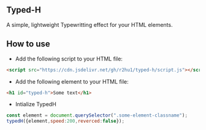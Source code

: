 ## Typed-H

A simple, lightweight Typewritting effect for your HTML elements.

## How to use

- Add the following script to your HTML file:
```html
<script src="https://cdn.jsdelivr.net/gh/r2hu1/typed-h/script.js"></script>
```

- Add the following element to your HTML file:
```html
<h1 id="typed-h">Some text</h1>
```

- Intialize TypedH
```js
const element = document.querySelector(".some-element-classname");
typedH({element,speed:200,reverced:false});
```
